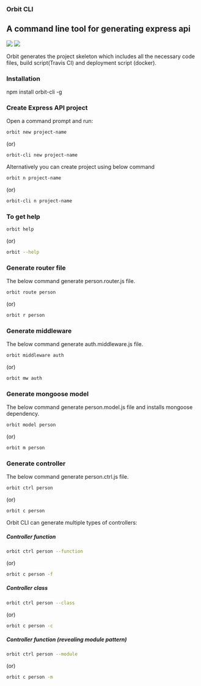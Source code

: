 ### Orbit CLI
## A command line tool for generating express api

<div>
    <img src="https://travis-ci.org/Mujib517/orbit-cli.svg?branch=master"/>
    <img src="https://badge.fury.io/js/orbit-cli.svg"/>
</div>

Orbit generates the project skeleton which includes all the necessary code files, build script(Travis CI) and deployment script (docker).

### Installation
npm install orbit-cli -g

### Create Express API project
Open a command prompt and run:

```bash
orbit new project-name 
```
(or)

```bash
orbit-cli new project-name
```

Alternatively you can create project using below command

```bash
orbit n project-name 
```
 (or)

```bash
orbit-cli n project-name
```
### To get help

```bash
orbit help
```
 (or)

```bash
orbit --help
```

### Generate router file
The below command generate person.router.js file.

```bash
orbit route person
```
  (or)

```bash
orbit r person
```

### Generate middleware
The below command generate auth.middleware.js file.

```bash
orbit middleware auth
```
  (or)

```bash
orbit mw auth
```

### Generate mongoose model
The below command generate person.model.js file and installs mongoose dependency.

```bash
orbit model person
```
  (or)

```bash
orbit m person
```

### Generate controller
The below command generate person.ctrl.js file.

```bash
orbit ctrl person
```
  (or)

```bash
orbit c person
```

Orbit CLI can generate multiple types of controllers:
##### Controller function

```bash
orbit ctrl person --function 
```
(or)

```bash
orbit c person -f
```

##### Controller class

```bash
orbit ctrl person --class 
```
(or)

```bash
orbit c person -c
```

##### Controller function (revealing module pattern)

```bash
orbit ctrl person --module 
```
(or)

```bash
orbit c person -m
```